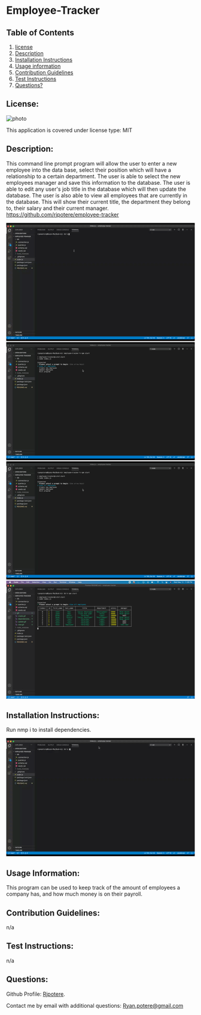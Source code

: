 # Employee-Tracker 

  ## **Table of Contents**
  1. [license](#license)
  2. [Description](#description)
  3. [Installation Instructions](#installation-instructions)
  4. [Usage information](#usage-information)
  5. [Contribution Guidelines](#contribution-guidelines)
  6. [Test Instructions](#test-instructions)
  7. [Questions?](#questions)

  ## **License:** 
 ![photo](https://img.shields.io/badge/MIT-license-brightgreen)

  This application is covered under license type: MIT

  ## **Description:** 
 This command line prompt program will allow the user to enter a new employee into the data base, select their position which will have a relationship to a certain department. The user is able to select the new employees manager and save this information to the database. The user is able to edit any user's job title in the database which will then update the database. The user is also able to view all employees that are currently in the database. This will show their current title, the department they belong to, their salary and their current manager.  https://github.com/rjpotere/employee-tracker

 ![gif](gif/create.gif)
 ![gif](gif/view.gif)
 ![gif](gif/view.gif)
 ![photo](img/commandline.png)
  ## **Installation Instructions:**
 Run nmp i to install dependencies. 

 ![gif](gif/dependencies.gif)

  ## **Usage Information:** 
This program can be used to keep track of the amount of employees a company has, and how much money is on their payroll. 

  ## **Contribution Guidelines:**
 n/a 

  ## **Test Instructions:** 
n/a

  ## **Questions:**

  Github Profile: [Rjpotere](https://github.com/Rjpotere).

  Contact me by email with additional questions: [Ryan.potere@gmail.com](mailto:Ryan.potere@gmail.com)
